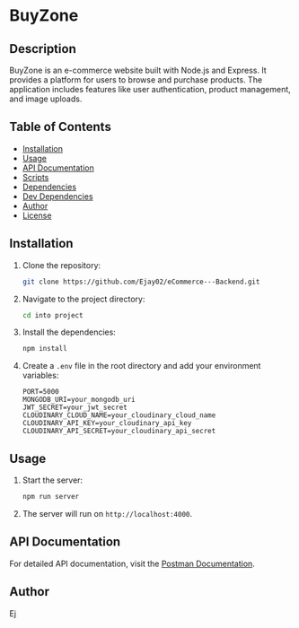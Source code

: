# BuyZone

## Description

BuyZone is an e-commerce website built with Node.js and Express. It provides a platform for users to browse and purchase products. The application includes features like user authentication, product management, and image uploads.

## Table of Contents

- [Installation](#installation)
- [Usage](#usage)
- [API Documentation](#api-documentation)
- [Scripts](#scripts)
- [Dependencies](#dependencies)
- [Dev Dependencies](#dev-dependencies)
- [Author](#author)
- [License](#license)

## Installation

1. Clone the repository:
   ```sh
   git clone https://github.com/Ejay02/eCommerce---Backend.git
   ```
2. Navigate to the project directory:
   ```sh
   cd into project
   ```
3. Install the dependencies:
   ```sh
   npm install
   ```
4. Create a `.env` file in the root directory and add your environment variables:
   ```plaintext
   PORT=5000
   MONGODB_URI=your_mongodb_uri
   JWT_SECRET=your_jwt_secret
   CLOUDINARY_CLOUD_NAME=your_cloudinary_cloud_name
   CLOUDINARY_API_KEY=your_cloudinary_api_key
   CLOUDINARY_API_SECRET=your_cloudinary_api_secret
   ```

## Usage

1. Start the server:
   ```sh
   npm run server
   ```
2. The server will run on `http://localhost:4000`.

## API Documentation

For detailed API documentation, visit the [Postman Documentation](https://documenter.getpostman.com/view/36020954/2sA3XSBMVi).

## Author

Ej
